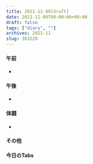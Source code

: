 ```yaml
---
title: 2021-11-09[draft]
date: 2021-11-09T00:00:00+09:00
draft: false
tags: ["diary", ""]
archives: 2021-11
slug: 363229
---
```

#### 午前
- 
#### 午後
- 
#### 体調
- 
#### その他
#### 今日のTabs